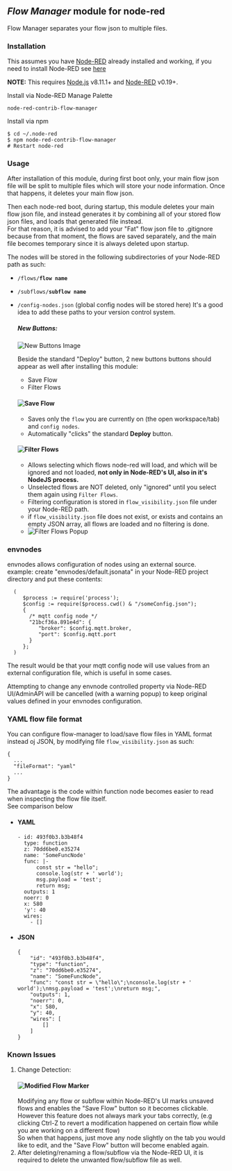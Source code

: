 ## _Flow Manager_ module for node-red

Flow Manager separates your flow json to multiple files.

### Installation

This assumes you have [Node-RED](https://nodered.org) already installed and working, if you need to install Node-RED see [here](https://nodered.org/docs/getting-started/installation)

**NOTE:** This requires [Node.js](https://nodejs.org) v8.11.1+ and [Node-RED](https://nodered.org/) v0.19+.

Install via Node-RED Manage Palette

```
node-red-contrib-flow-manager
```

Install via npm

```shell
$ cd ~/.node-red
$ npm node-red-contrib-flow-manager
# Restart node-red
```

### Usage 
After installation of this module, during first boot only, your main flow json file will be split to multiple files which will store your node information.
Once that happens, it deletes your main flow json.

Then each node-red boot, during startup,
this module deletes your main flow json file, and instead generates it by combining all of your stored flow json files, and loads that generated file instead.<br/>
For that reason, it is advised to add your "Fat" flow json file to .gitignore because from that moment, the flows are saved separately, and the main file becomes temporary since it is always deleted upon startup.

The nodes will be stored in the following subdirectories of your Node-RED path as such:
* `/flows/`**`flow name`**
* `/subflows/`**`subflow name`**
* `/config-nodes.json` (global config nodes will be stored here)
It's a good idea to add these paths to your version control system. 

    ##### New Buttons:
    ![New Buttons Image](https://gitlab.com/monogoto.io/node-red-contrib-flow-manager/-/raw/master/new_buttons.png)
    
    Beside the standard "Deploy" button, 2 new buttons buttons should appear as well after installing this module:
    * Save Flow
    * Filter Flows
    
    #### ![Save Flow](https://gitlab.com/monogoto.io/node-red-contrib-flow-manager/-/raw/master/save_flow.png)
    * Saves only the `flow` you are currently on (the open workspace/tab) and `config nodes`.
    * Automatically "clicks" the standard **Deploy** button.
    
    #### ![Filter Flows](https://gitlab.com/monogoto.io/node-red-contrib-flow-manager/-/raw/master/filter_flows.png)
    * Allows selecting which flows node-red will load, and which will be ignored and not loaded, **not only in Node-RED's UI, also in it's NodeJS process.** <br/>
    * Unselected flows are NOT deleted, only "ignored" until you select them again using `Filter Flows`.
    * Filtering configuration is stored in `flow_visibility.json` file under your Node-RED path.
    * if `flow_visibility.json` file does not exist, or exists and contains an empty JSON array, all flows are loaded and no filtering is done.
    * ![Filter Flows Popup](https://gitlab.com/monogoto.io/node-red-contrib-flow-manager/-/raw/master/filter_flows_popup.png)
    
### envnodes
envnodes allows configuration of nodes using an external source.<br/>
example:
create "envnodes/default.jsonata" in your Node-RED project directory and put these contents:
```
  (
     $process := require('process');
     $config := require($process.cwd() & "/someConfig.json");
     {
       /* mqtt config node */
       "21bcf36a.891e4d": {
          "broker": $config.mqtt.broker,
          "port": $config.mqtt.port
       }
     };
  )
```
The result would be that your mqtt config node will use values from an external configuration file, which is useful in some cases.

Attempting to change any envnode controlled property via Node-RED UI/AdminAPI will be cancelled (with a warning popup) to keep original values defined in your envnodes configuration.
    
### YAML flow file format
You can configure flow-manager to load/save flow files in YAML format instead oj JSON, by modifying file `flow_visibility.json` as such:
```
{
  ...
  "fileFormat": "yaml"
  ...
}
```
The advantage is the code within function node becomes easier to read when inspecting the flow file itself.<br/>
See comparison below
* #### YAML
    ```
    - id: 493f0b3.b3b48f4
      type: function
      z: 70dd6be0.e35274
      name: 'SomeFuncNode'
      func: |-
          const str = "hello";
          console.log(str + ' world');
          msg.payload = 'test';
          return msg;
      outputs: 1
      noerr: 0
      x: 580
      'y': 40
      wires:
        - []
    ```
* #### JSON
    ```
    {
        "id": "493f0b3.b3b48f4",
        "type": "function",
        "z": "70dd6be0.e35274",
        "name": "SomeFuncNode",
        "func": "const str = \"hello\";\nconsole.log(str + ' world');\nmsg.payload = 'test';\nreturn msg;",
        "outputs": 1,
        "noerr": 0,
        "x": 580,
        "y": 40,
        "wires": [
            []
        ]
    }
    ```
    
    
### Known Issues
1. Change Detection:<br>
    #### ![Modified Flow Marker](https://gitlab.com/monogoto.io/node-red-contrib-flow-manager/-/raw/master/change_marker.png)
    Modifying any flow or subflow within Node-RED's UI marks unsaved flows and enables the "Save Flow" button so it becomes clickable.<br/>
    However this feature does not always mark your tabs correctly, (e.g clicking Ctrl-Z to revert a modification happened on certain flow while you are working on a different flow)<br/>
    So when that happens, just move any node slightly on the tab you would like to edit, and the "Save Flow" button will become enabled again.
2. After deleting/renaming a flow/subflow via the Node-RED UI, it is required to delete the unwanted flow/subflow file as well.
